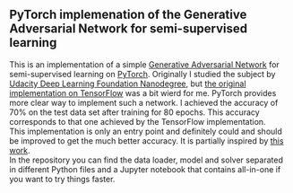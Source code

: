 ## PyTorch implemenation of the Generative Adversarial Network for semi-supervised learning
This is an implementation of a simple [Generative Adversarial Network](https://arxiv.org/abs/1406.2661) for semi-supervised learning on [PyTorch](http://pytorch.org/). Originally I studied the subject by [Udacity Deep Learning Foundation Nanodegree](https://www.udacity.com/course/deep-learning-nanodegree-foundation--nd101), but [the original implementation on TensorFlow](https://github.com/udacity/deep-learning/tree/master/semi-supervised) was a bit wierd for me. PyTorch provides more clear way to implement such a network. I achieved the accuracy of 70% on the test data set after training for 80 epochs. This accuracy corresponds to that one achieved by the TensorFlow implementation.  
This implementation is only an entry point and definitely could and should be improved to get the much better accuracy. It is partially inspired by [this work](https://github.com/yunjey/mnist-svhn-transfer).  
In the repository you can find the data loader, model and solver separated in different Python files and a Jupyter notebook that contains all-in-one if you want to try things faster.  